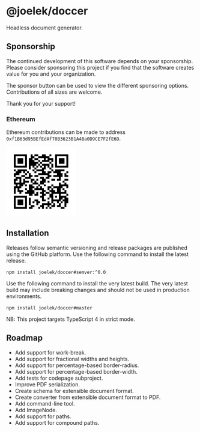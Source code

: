 # @joelek/doccer

Headless document generator.

## Sponsorship

The continued development of this software depends on your sponsorship. Please consider sponsoring this project if you find that the software creates value for you and your organization.

The sponsor button can be used to view the different sponsoring options. Contributions of all sizes are welcome.

Thank you for your support!

### Ethereum

Ethereum contributions can be made to address `0xf1B63d95BEfEdAf70B3623B1A4Ba0D9CE7F2fE6D`.

![](./eth.png)

## Installation

Releases follow semantic versioning and release packages are published using the GitHub platform. Use the following command to install the latest release.

```
npm install joelek/doccer#semver:^0.0
```

Use the following command to install the very latest build. The very latest build may include breaking changes and should not be used in production environments.

```
npm install joelek/doccer#master
```

NB: This project targets TypeScript 4 in strict mode.

## Roadmap

* Add support for work-break.
* Add support for fractional widths and heights.
* Add support for percentage-based border-radius.
* Add support for percentage-based border-width.
* Add tests for codepage subproject.
* Improve PDF serialization.
* Create schema for extensible document format.
* Create converter from extensible document format to PDF.
* Add command-line tool.
* Add ImageNode.
* Add support for paths.
* Add support for compound paths.
